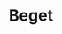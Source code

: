 ---
facebook: https://facebook.com/LTDBeGet
git: https://github.com/LTD-Beget
logohandle: beget
sort: beget
title: Beget
twitter: https://x.com/begetru
website: https://www.beget.com/en
---